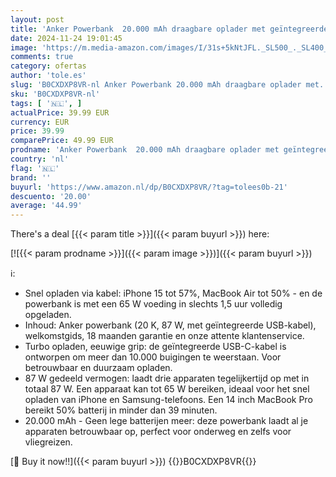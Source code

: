 ```yaml
---
layout: post
title: 'Anker Powerbank  20.000 mAh draagbare oplader met geïntegreerde USB-C-kabel  87 W Max snellaadaccu  2 USB-C en 1 USB-A  voor MacBook  iPhone 15/14-serie  Samsung  Switch en meer'
date: 2024-11-24 19:01:45
image: 'https://m.media-amazon.com/images/I/31s+5kNtJFL._SL500_._SL400_.jpg'
comments: true
category: ofertas
author: 'tole.es'
slug: 'B0CXDXP8VR-nl Anker Powerbank 20.000 mAh draagbare oplader met...'
sku: 'B0CXDXP8VR-nl'
tags: [ '🇳🇱', ]
actualPrice: 39.99 EUR
currency: EUR
price: 39.99
comparePrice: 49.99 EUR
prodname: 'Anker Powerbank  20.000 mAh draagbare oplader met geïntegreerde USB-C-kabel  87 W Max snellaadaccu  2 USB-C en 1 USB-A  voor MacBook  iPhone 15/14-serie  Samsung  Switch en meer'
country: 'nl'
flag: '🇳🇱'
brand: ''
buyurl: 'https://www.amazon.nl/dp/B0CXDXP8VR/?tag=tolees0b-21'
descuento: '20.00'
average: '44.99'
---
```


There's a deal [{{< param title >}}]({{< param buyurl >}})  here:

[![{{< param prodname >}}]({{< param image >}})]({{< param buyurl >}})

ℹ️:

- Snel opladen via kabel: iPhone 15 tot 57%, MacBook Air tot 50% - en de powerbank is met een 65 W voeding in slechts 1,5 uur volledig opgeladen.
- Inhoud: Anker powerbank (20 K, 87 W, met geïntegreerde USB-kabel), welkomstgids, 18 maanden garantie en onze attente klantenservice.
- Turbo opladen, eeuwige grip: de geïntegreerde USB-C-kabel is ontworpen om meer dan 10.000 buigingen te weerstaan. Voor betrouwbaar en duurzaam opladen.
- 87 W gedeeld vermogen: laadt drie apparaten tegelijkertijd op met in totaal 87 W. Een apparaat kan tot 65 W bereiken, ideaal voor het snel opladen van iPhone en Samsung-telefoons. Een 14 inch MacBook Pro bereikt 50% batterij in minder dan 39 minuten.
- 20.000 mAh - Geen lege batterijen meer: deze powerbank laadt al je apparaten betrouwbaar op, perfect voor onderweg en zelfs voor vliegreizen.

[🛒 Buy it now!!]({{< param buyurl >}})
{{<world>}}B0CXDXP8VR{{</world>}}
